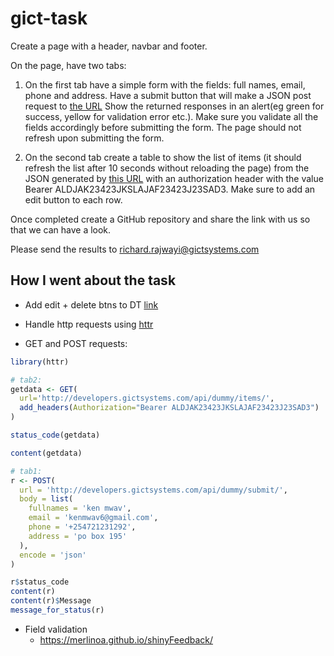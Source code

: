# gict-task

Create a page with a header, navbar and footer. 

On the page, have two tabs:

1. On the first tab have a simple form with the fields: full names, email, phone and address. Have a submit button that will make a JSON post request to [the URL](http://developers.gictsystems.com/api/dummy/submit/) Show the returned responses in an alert(eg green for success, yellow for validation error etc.). Make sure you validate all the fields accordingly before submitting the form. The page should not refresh upon submitting the form. 

2. On the second tab create a table to show the list of items (it should refresh the list after 10 seconds without reloading the page) from the JSON generated by [this URL](http://developers.gictsystems.com/api/dummy/items/) with an authorization header with the value Bearer ALDJAK23423JKSLAJAF23423J23SAD3. Make sure to add an edit button to each row. 
    
Once completed create a GitHub repository and share the link with us so that we can have a look.

Please send the results to richard.rajwayi@gictsystems.com

## How I went about the task

- Add edit + delete btns to DT [link](https://www.r-bloggers.com/2021/01/adding-action-buttons-in-rows-of-dt-data-table-in-r-shiny/)

- Handle http requests using [httr](https://cran.r-project.org/web/packages/httr/vignettes/quickstart.html)

- GET and POST requests:

```r
library(httr)

# tab2:
getdata <- GET(
  url='http://developers.gictsystems.com/api/dummy/items/', 
  add_headers(Authorization="Bearer ALDJAK23423JKSLAJAF23423J23SAD3")
)

status_code(getdata)

content(getdata)

# tab1:
r <- POST(
  url = 'http://developers.gictsystems.com/api/dummy/submit/', 
  body = list(
    fullnames = 'ken mwav', 
    email = 'kenmwav6@gmail.com', 
    phone = '+254721231292', 
    address = 'po box 195'
  ), 
  encode = 'json'
)

r$status_code
content(r)
content(r)$Message
message_for_status(r)

```

- Field validation
    - https://merlinoa.github.io/shinyFeedback/